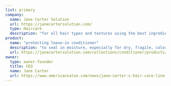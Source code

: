 ```yaml
---
list: primary
company:
  name: Jane Carter Solution
  url: https://janecartersolution.com/
  type: Haircare
  description: "for all hair types and textures using the best ingredients available"
product:
  name: "protecting leave-in conditioner"
  description: "to seal in moisture, especially for dry, fragile, color treated or relaxed hair"
  url: https://janecartersolution.com/collections/conditioner/products/revitalizing-leave-in-conditioner
owner:
  type: owner-founder
  title: CEO
  name: Jane Carter
  url: https://www.americansalon.com/news/jane-carter-s-hair-care-line-made-for-everyone-mind
---
```

